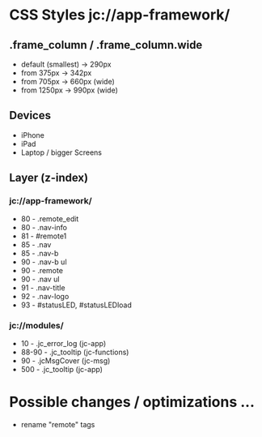 # CSS Styles jc://app-framework/

## .frame_column / .frame_column.wide

* default (smallest)	-> 290px
* from 375px		-> 342px
* from 705px		-> 660px (wide)
* from 1250px		-> 990px (wide)

## Devices

* iPhone
* iPad
* Laptop / bigger Screens

## Layer (z-index)
### jc://app-framework/
* 80 - .remote_edit
* 80 - .nav-info
* 81 - #remote1
* 85 - .nav
* 85 - .nav-b
* 90 - .nav-b ul
* 90 - .remote
* 90 - .nav ul
* 91 - .nav-title
* 92 - .nav-logo
* 93 - #statusLED, #statusLEDload

### jc://modules/
* 10 - .jc_error_log (jc-app)
* 88-90 - .jc_tooltip (jc-functions)
* 90 - .jcMsgCover (jc-msg)
* 500 - .jc_tooltip (jc-app)


# Possible changes / optimizations ...

* rename "remote" tags


